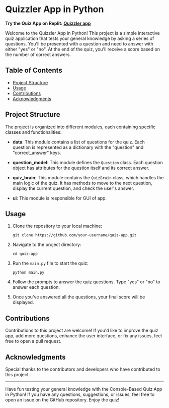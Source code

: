 # Quizzler App in Python

**Try the Quiz App on Replit: [Quizzler app]([https://replit.com/@YashMasane/Project-quiz-game](https://replit.com/@YashMasane/Quizzler-App))**

Welcome to the Quizzler App in Python! This project is a simple interactive quiz application that tests your general knowledge by asking a series of questions. You'll be presented with a question and need to answer with either "yes" or "no". At the end of the quiz, you'll receive a score based on the number of correct answers.

## Table of Contents

- [Project Structure](#project-structure)
- [Usage](#usage)
- [Contributions](#contributions)
- [Acknowledgments](#acknowledgments)

## Project Structure

The project is organized into different modules, each containing specific classes and functionalities:

- **data**: This module contains a list of questions for the quiz. Each question is represented as a dictionary with the "question" and "correct_answer" keys.

- **question_model**: This module defines the `Question` class. Each question object has attributes for the question itself and its correct answer.

- **quiz_brain**: This module contains the `QuizBrain` class, which handles the main logic of the quiz. It has methods to move to the next question, display the current question, and check the user's answer. 
- **ui**: This module is responsible for GUI of app.

## Usage

1. Clone the repository to your local machine:

    ```
    git clone https://github.com/your-username/quiz-app.git
    ```

2. Navigate to the project directory:

    ```
    cd quiz-app
    ```

3. Run the `main.py` file to start the quiz:

    ```
    python main.py
    ```

4. Follow the prompts to answer the quiz questions. Type "yes" or "no" to answer each question.

5. Once you've answered all the questions, your final score will be displayed.

## Contributions

Contributions to this project are welcome! If you'd like to improve the quiz app, add more questions, enhance the user interface, or fix any issues, feel free to open a pull request.

## Acknowledgments

Special thanks to the contributors and developers who have contributed to this project.

---

Have fun testing your general knowledge with the Console-Based Quiz App in Python! If you have any questions, suggestions, or issues, feel free to open an issue on the GitHub repository. Enjoy the quiz!
